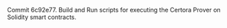 Commit 6c92e77.                    Build and Run scripts for executing the Certora Prover on Solidity smart contracts.